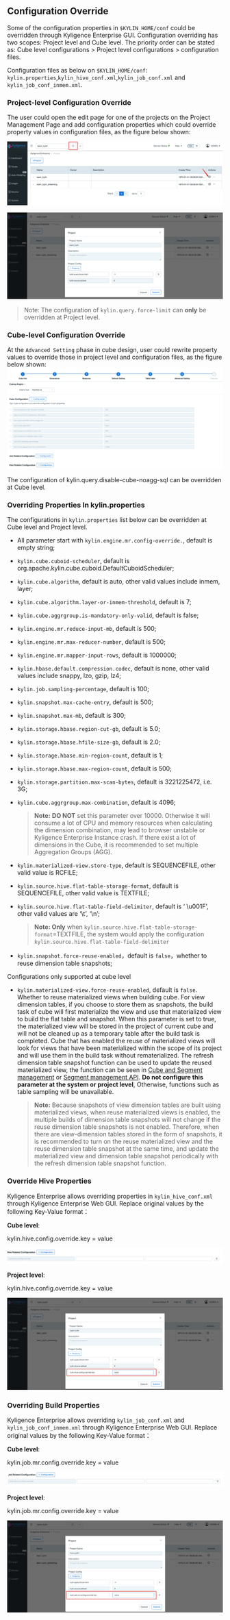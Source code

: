 ## Configuration Override

Some of the configuration properties in `$KYLIN_HOME/conf` could be overridden through Kyligence Enterprise GUI. Configuration overriding has two scopes: Project level and Cube level. The priority order can be stated as: Cube level configurations > Project level configurations > configuration files.  

Configuration files as below on ``$KYLIN_HOME/conf``:
``kylin.properties``,``kylin_hive_conf.xml``,``kylin_job_conf.xml`` and ``kylin_job_conf_inmem.xml``.

### Project-level Configuration Override

The user could open the edit page for one of the projects on the Project Management Page and add configuration properties which could override property values in configuration files, as the figure below shown:

![Project Settings](images/override_project_1.en.png)

![Override Configurations](images/override_project_2.en.png)

> Note: The configuration of ``kylin.query.force-limit`` can **only** be overridden at Project level.

### Cube-level Configuration Override

At the `Advanced Setting` phase in cube design, user could rewrite property values to override those in project level and configuration files, as the figure below shown: ![Cube Configurations](images/override_cube.en.png)

The configuration of kylin.query.disable-cube-noagg-sql can be overridden at Cube level.

### Overriding Properties In kylin.properties

The configurations in ``kylin.properties`` list below can be overridden at Cube level and Project level.

- All parameter start with `kylin.engine.mr.config-override.`, default is empty string;

- `kylin.cube.cuboid-scheduler`, default is org.apache.kylin.cube.cuboid.DefaultCuboidScheduler;

- `kylin.cube.algorithm`, default is auto, other valid values include inmem, layer;

- `kylin.cube.algorithm.layer-or-inmem-threshold`, default is 7;

- `kylin.cube.aggrgroup.is-mandatory-only-valid`, default is false;

- `kylin.engine.mr.reduce-input-mb`, default is 500;

- `kylin.engine.mr.max-reducer-number`, default is 500;

- `kylin.engine.mr.mapper-input-rows`, default is 1000000;

- `kylin.hbase.default.compression.codec`, default is none, other valid values include snappy, lzo, gzip, lz4;

- `kylin.job.sampling-percentage`, default is 100;

- `kylin.snapshot.max-cache-entry`, default is 500;

- `kylin.snapshot.max-mb`, default is 300;

- `kylin.storage.hbase.region-cut-gb`, default is 5.0;

- `kylin.storage.hbase.hfile-size-gb`, default is 2.0;

- `kylin.storage.hbase.min-region-count`, default is 1;

- `kylin.storage.hbase.max-region-count`, default is 500;

- `kylin.storage.partition.max-scan-bytes`, default is 3221225472, i.e. 3G;

- `kylin.cube.aggrgroup.max-combination`, default is 4096;

  > **Note:** **DO NOT** set this parameter over 10000. Otherwise it will consume a lot of CPU and memory resources when calculating the dimension combination, may lead to browser unstable or Kyligence Enterprise Instance crash. If there exist a lot of dimensions in the Cube, it is recommended to set multiple Aggregation Groups (AGG).

- `kylin.materialized-view.store-type`, default is SEQUENCEFILE, other valid value is RCFILE;

- `kylin.source.hive.flat-table-storage-format`, default is SEQUENCEFILE, other valid value is TEXTFILE;

- `kylin.source.hive.flat-table-field-delimiter`, default is ‘ \u001F’, other valid values are ‘\t’, ‘\n’;

  > **Note: Only** when `kylin.source.hive.flat-table-storage-format`=TEXTFILE, the system would apply the configuration  `kylin.source.hive.flat-table-field-delimiter`

- `kylin.snapshot.force-reuse-enabled`，default is `false`，whether to reuse dimension table snapshots;

Configurations only supported at cube level

- `kylin.materialized-view.force-reuse-enabled`, default is `false`. Whether to reuse materialized views when building cube. For view dimension tables, if you choose to store them as snapshots, the build task of cube will first materialize the view and use that materialized view to build the flat table and snapshot. When this parameter is set to true, the materialized view will be stored in the project of current cube and will not be cleaned up as a temporary table after the build task is completed. Cube that has enabled the reuse of materialized views will look for views that have been materialized within the scope of its project and will use them in the build task without rematerialized. The refresh dimension table snapshot function can be used to update the reused materialized view, the function can be seen in [Cube and Segment management](../../model/segment_manage.en.md) or [Segment management API](../../rest/segment_manage_api.en.md). **Do not configure this parameter at the system or project level**, Otherwise, functions such as table sampling will be unavailable.

  > **Note:** Because snapshots of view dimension tables are built using materialized views, when reuse materialized views is enabled, the multiple builds of dimension table snapshots will not change if the reuse dimension table snapshots is not enabled. Therefore, when there are view-dimension tables stored in the form of snapshots, it is recommended to turn on the reuse materialized view and the reuse dimension table snapshot at the same time, and update the materialized view and dimension table snapshot periodically with the refresh dimension table snapshot function.

### Override Hive Properties 

Kyligence Enterprise allows overriding properties in `kylin_hive_conf.xml` through Kyligence Enterprise Web GUI. Replace original values by the following Key-Value format：

**Cube level**:

kylin.hive.config.override.key = value

![Override Hive Configurations in Cube Level](images/override_hive.en.png)

**Project level**:

kylin.hive.config.override.key = value

![Override Hive Configurations in Project Level](images/override_hive_project.en.png)

### Overriding Build Properties

Kyligence Enterprise allows overriding ``kylin_job_conf.xml`` and ``kylin_job_conf_inmem.xml`` through Kyligence Enterprise Web GUI. Replace original values by the following Key-Value format：

**Cube level**:

kylin.job.mr.config.override.key = value

![Override Build Configurations in Cube Level](images/override_job.en.png)

**Project level**:

kylin.job.mr.config.override.key = value

![Override Build Configurations in Project Level](images/override_job_project.en.png)
